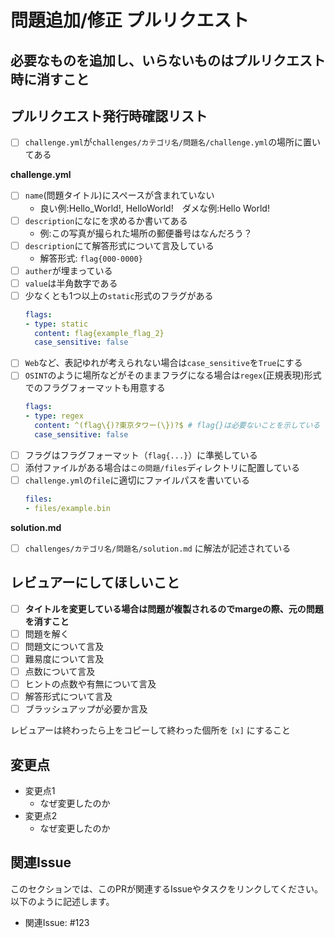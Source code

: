# 問題追加/修正 プルリクエスト

## 必要なものを追加し、いらないものはプルリクエスト時に消すこと

## プルリクエスト発行時確認リスト
- [ ] `challenge.yml`が`challenges/カテゴリ名/問題名/challenge.yml`の場所に置いてある

**challenge.yml**
- [ ] `name`(問題タイトル)にスペースが含まれていない
    - 良い例:Hello_World!, HelloWorld!　ダメな例:Hello World!
- [ ] `description`になにを求めるか書いてある
    - 例:この写真が撮られた場所の郵便番号はなんだろう？
- [ ] `description`にて解答形式について言及している
    - 解答形式: `flag{000-0000}`
- [ ] `auther`が埋まっている
- [ ] `value`は半角数字である
- [ ] 少なくとも1つ以上の`static`形式のフラグがある
    ```yml
    flags:
    - type: static
      content: flag{example_flag_2}
      case_sensitive: false
    ```
- [ ] `Web`など、表記ゆれが考えられない場合は`case_sensitive`を`True`にする
- [ ] `OSINT`のように場所などがそのままフラグになる場合は`regex`(正規表現)形式でのフラグフォーマットも用意する
    ```yml
    flags:
    - type: regex
      content: ^(flag\{)?東京タワー(\})?$ # flag{}は必要ないことを示している
      case_sensitive: false
    ```
- [ ] フラグはフラグフォーマット（`flag{...}`）に準拠している
- [ ] 添付ファイルがある場合は`この問題/files`ディレクトリに配置している
- [ ] `challenge.yml`の`file`に適切にファイルパスを書いている
    ```yml
    files:
    - files/example.bin
    ```
**solution.md**
- [ ] `challenges/カテゴリ名/問題名/solution.md` に解法が記述されている

## レビュアーにしてほしいこと

- [ ] **タイトルを変更している場合は問題が複製されるのでmargeの際、元の問題を消すこと**
- [ ] 問題を解く
- [ ] 問題文について言及
- [ ] 難易度について言及
- [ ] 点数について言及
- [ ] ヒントの点数や有無について言及
- [ ] 解答形式について言及
- [ ] ブラッシュアップが必要か言及

レビュアーは終わったら上をコピーして終わった個所を `[x]` にすること

## 変更点

- 変更点1　
    - なぜ変更したのか
- 変更点2
    - なぜ変更したのか

## 関連Issue

このセクションでは、このPRが関連するIssueやタスクをリンクしてください。以下のように記述します。

- 関連Issue: #123

